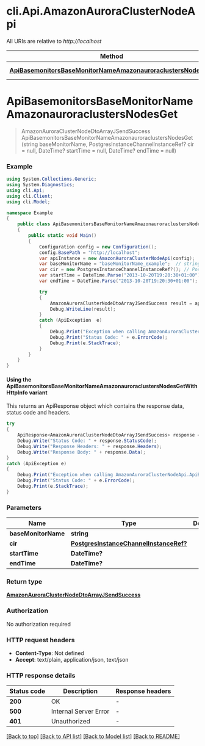 # cli.Api.AmazonAuroraClusterNodeApi

All URIs are relative to *http://localhost*

| Method | HTTP request | Description |
|--------|--------------|-------------|
| [**ApiBasemonitorsBaseMonitorNameAmazonauroraclustersNodesGet**](AmazonAuroraClusterNodeApi.md#apibasemonitorsbasemonitornameamazonauroraclustersnodesget) | **GET** /api/basemonitors/{baseMonitorName}/amazonauroraclusters/nodes |  |

<a id="apibasemonitorsbasemonitornameamazonauroraclustersnodesget"></a>
# **ApiBasemonitorsBaseMonitorNameAmazonauroraclustersNodesGet**
> AmazonAuroraClusterNodeDtoArrayJSendSuccess ApiBasemonitorsBaseMonitorNameAmazonauroraclustersNodesGet (string baseMonitorName, PostgresInstanceChannelInstanceRef? cir = null, DateTime? startTime = null, DateTime? endTime = null)



### Example
```csharp
using System.Collections.Generic;
using System.Diagnostics;
using cli.Api;
using cli.Client;
using cli.Model;

namespace Example
{
    public class ApiBasemonitorsBaseMonitorNameAmazonauroraclustersNodesGetExample
    {
        public static void Main()
        {
            Configuration config = new Configuration();
            config.BasePath = "http://localhost";
            var apiInstance = new AmazonAuroraClusterNodeApi(config);
            var baseMonitorName = "baseMonitorName_example";  // string | 
            var cir = new PostgresInstanceChannelInstanceRef?(); // PostgresInstanceChannelInstanceRef? |  (optional) 
            var startTime = DateTime.Parse("2013-10-20T19:20:30+01:00");  // DateTime? |  (optional) 
            var endTime = DateTime.Parse("2013-10-20T19:20:30+01:00");  // DateTime? |  (optional) 

            try
            {
                AmazonAuroraClusterNodeDtoArrayJSendSuccess result = apiInstance.ApiBasemonitorsBaseMonitorNameAmazonauroraclustersNodesGet(baseMonitorName, cir, startTime, endTime);
                Debug.WriteLine(result);
            }
            catch (ApiException  e)
            {
                Debug.Print("Exception when calling AmazonAuroraClusterNodeApi.ApiBasemonitorsBaseMonitorNameAmazonauroraclustersNodesGet: " + e.Message);
                Debug.Print("Status Code: " + e.ErrorCode);
                Debug.Print(e.StackTrace);
            }
        }
    }
}
```

#### Using the ApiBasemonitorsBaseMonitorNameAmazonauroraclustersNodesGetWithHttpInfo variant
This returns an ApiResponse object which contains the response data, status code and headers.

```csharp
try
{
    ApiResponse<AmazonAuroraClusterNodeDtoArrayJSendSuccess> response = apiInstance.ApiBasemonitorsBaseMonitorNameAmazonauroraclustersNodesGetWithHttpInfo(baseMonitorName, cir, startTime, endTime);
    Debug.Write("Status Code: " + response.StatusCode);
    Debug.Write("Response Headers: " + response.Headers);
    Debug.Write("Response Body: " + response.Data);
}
catch (ApiException e)
{
    Debug.Print("Exception when calling AmazonAuroraClusterNodeApi.ApiBasemonitorsBaseMonitorNameAmazonauroraclustersNodesGetWithHttpInfo: " + e.Message);
    Debug.Print("Status Code: " + e.ErrorCode);
    Debug.Print(e.StackTrace);
}
```

### Parameters

| Name | Type | Description | Notes |
|------|------|-------------|-------|
| **baseMonitorName** | **string** |  |  |
| **cir** | [**PostgresInstanceChannelInstanceRef?**](PostgresInstanceChannelInstanceRef?.md) |  | [optional]  |
| **startTime** | **DateTime?** |  | [optional]  |
| **endTime** | **DateTime?** |  | [optional]  |

### Return type

[**AmazonAuroraClusterNodeDtoArrayJSendSuccess**](AmazonAuroraClusterNodeDtoArrayJSendSuccess.md)

### Authorization

No authorization required

### HTTP request headers

 - **Content-Type**: Not defined
 - **Accept**: text/plain, application/json, text/json


### HTTP response details
| Status code | Description | Response headers |
|-------------|-------------|------------------|
| **200** | OK |  -  |
| **500** | Internal Server Error |  -  |
| **401** | Unauthorized |  -  |

[[Back to top]](#) [[Back to API list]](../README.md#documentation-for-api-endpoints) [[Back to Model list]](../README.md#documentation-for-models) [[Back to README]](../README.md)

